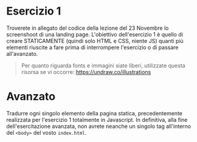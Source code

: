 # Esercizio 1

Troverete in allegato del codice della lezione del 23 Novembre lo screenshoot di una landing page. L'obiettivo dell'esercizio 1 è quello di creare STATICAMENTE (quindi solo HTML e CSS, niente JS) quanti più elementi riuscite a fare prima di interrompere l'esercizio o di passare all'avanzato.

> Per quanto riguarda fonts e immagini siate liberi, utilizzate questa risorsa se vi occorre: https://undraw.co/illustrations

# Avanzato

Tradurre ogni singolo elemento della pagina statica, precedentemente realizzata per l'esercizio 1 totalmente in Javascript. In definitiva, alla fine dell'esercitazione avanzata, non avrete neanche un singolo tag all'interno del `<body>` del vosto `index.html`.

